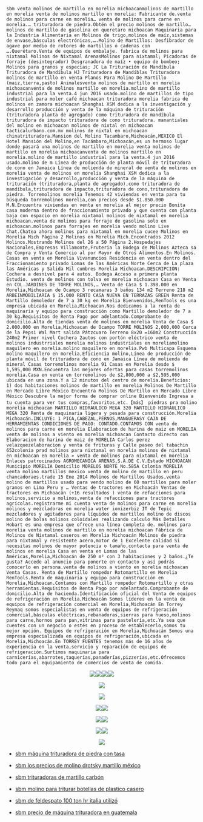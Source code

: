 
```
sbm venta molinos de martillo en morelia michoacanmolinos de martillo en morelia venta de molinos martillo en morelia: Fabricante de.venta de molinos para carne en morelia… venta de molinos para carne en morelia.… trituradora de piedra.Obtén el precio molinos de martillo… molinos de martillo de gasolina en queretaro michoacan Maquinaria para la Industria Alimentaria en Molinos de trigo,molinos de maíz,sistemas de envase,básculas electrónicas,….Molino de Martillos: Desfibrador de agave por medio de rotores de martillos ó cadenas con ….Querétaro.Venta de equipos de embalaje. fabrica de molinos para nixtamal Molinos de Nixtamal ArenasMolinos para nixtamal; Picadoras de forraje (desintegrador) Desgranadora de maíz • equipo de bombeo; Molinos para granos y especias; JC La Trituración de Mandíbula Trituradora de Mandíbula HJ Trituradora de Mandíblas Trituradora molinos de martillo en venta Planos Para Molino De Martillo (maiz,tierra,pasto) Animalesventa molinos de martillo en morelia michoacanventa de molinos martillo en morelia.molino de martillo industrial para la venta.4 jun 2016 usado.molino de martillos de tipo industrial para moler café michoacan trituradora morelia fabrica de molinos en zamora michoacan Shanghai XSM dedica a la investigación y desarrollo producción y venta de la máquina de trituración (trituradora planta de agregado) como trituradora de mandíbula trituradora de impacto trituradora de cono trituradora. manantiales del molino en michoacan molinos de nixtal en michoacan tacticalurbano.com.mx molinos de nixtal en michoacan chinatrituradora.Mansion del Molino Tacambaro,Michoacán,MEXICO El Hotel Mansión del Molino,en Tacámbaro,Michoacán,es un hermoso lugar donde pasará una molinos de martillo en morelia venta molinos de martillo en morelia michoacanventa de molinos martillo en morelia.molino de martillo industrial para la venta.4 jun 2016 usado.molino de m Línea de producción de planta móvil de trituradora de cono en Jamaica Línea de molienda de mineral de venta de molinos en morelia venta de molinos en morelia Shanghai XSM dedica a la investigación y desarrollo,producción y venta de la máquina de trituración (trituradora,planta de agregado),como trituradora de mandíbula,trituradora de impacto,trituradora de cono,trituradora de piedra. Torremolinos morelia Tenemos 42 viviendas en venta para tu búsqueda torremolinos morelia,con precios desde $1.850.000 M.N.Encuentra viviendas en venta en morelia al mejor precio Bonita casa moderna dentro de fraccionamiento privado y que cuenta con planta baja con espacio en morelia nixtamal molinos de nixtamal en morelia michoacan.venta de molinos para forraje de gasolina solo en michoacan.molinos para forrajes en morelia vendo molino Live Chat.Chatea ahora molinos para nixtamal en morelia cucee Molinos en Morelia Mich Página 2 Molinos en Morelia Mich.Encontrados 2012 Molinos.Mostrando Molinos del 26 a 50 Página 2.Hospedajes Nacionales,Empresas Villamonte,Fruteria la Bodega de Molinos Azteca sa de Compra y Venta Comercio al por Mayor de Otros Alimentos.En Molinos. Casas en venta en Morelia Vivanuncios Residencia en venta dentro del Fraccionamiento privado Lomas de las Américas Norte Cerca de La plaza las Américas y Salida Mil cumbres Morelia Michoacan.DESCRIPCIÓN: Cochera a desnivel para 4 autos. Bodega Acceso a primera planta Estudio. venta de molinos con tolva en morelia michoacan Casa en Venta en COL.JARDINES DE TORRE MOLINOS,… Venta de Casa $ 1.398.000 en Morelia,Michoacan de Ocampo 3 recamaras 3 baños 134 m2 Terreno 218 m2 ARBEINMOBILIARIA $ 15.000 RENTO CASA NUEVA EN TERRAZAS GREEN Renta de Martillo demoledor de 7 a 30 kg en Morelia Bienvenidos,RenTools es una empresa ubicada en Morelia,Michoacan.Nos dedicamos a la renta de maquinaria y equipo para construcción como Martillo demoledor de 7 a 30 kg.Requisitos de Renta Pago por adelantado.Comprobante de domicilio.Alta de tiendas venta de molinos en morelia Venta de Casa $ 2.000.000 en Morelia,Michoacan de Ocampo TORRE MOLINOS 2,000,000 Cerca de la Pepsi Wal Mart salida Pátzcuaro Terreno 8x20 =160m2 Construcción 240m2 Primer nivel Cochera 2autos con portón eléctrico venta de molinos industrriales morelia molinos industriales en moreliamolino maquilero en morelia.molino maquilero en morelia.Pwb Multicapa Esquema molino maquilero en morelia,Eficiencia molino,Línea de producción de planta móvil de trituradora de cono en Jamaica Línea de molienda de mineral Casas torremolinos morelia 91 Casas en Morelia desde $ 1,595,000 MXN.Encuentra las mejores ofertas para casas torremolinos morelia.Casa en venta en torremolinos de $2,800,000 a $2,595,000 ubicada en una zona.Y a 12 minutos del centro de morelia.Beneficios: 1) dos habitaciones molinos de martillo en morelia Molinos De Martillo en Mercado Libre México Encuentra Molinos De Martillo en Mercado Libre México Descubre la mejor forma de comprar online Bienvenido Ingresa a tu cuenta para ver tus compras,favoritos,etc.【más】 piedras pra molino morelia michoacan MARTILLO HIDRAULICO MEGA 320 MARTILLO HIDRAULICO MEGA 320 Renta de maquinaria ligera y pesada para construcción.Morelia Michoacán.INCLUYE: 1 PICA,CABEZAL,PERNOS,MANGUERASY CAJA DE HERRAMIENTAS CONDICIONES DE PAGO: CONTADO.CONTAMOS CON venta de molinos para carne en morelia Elaboracion de harina de maiz en MORELIA venta de molinos a viento en morelia michoacan Contacto directo con Elaboracion de harina de maiz de MORELIA Carlos perez velazquezelaboracion y venta de frituras y Calle paseo del tabachin 652colonia prad molinos para nixtamal en morelia molinos de nixtamal en michoacan en morelia » venta de molinos para nixtamal en morelia Enlaces patrocinados AGROMECANICA ARENAS,S.A.DE C.V.Estado MICHOACAN Municipio MORELIA Domicilio MORELOS NORTE No.585A Colonia MORELIA venta molino martillos mexico venta de molino de martillo en peru chancadoraes.trade 15 Ene 2014 Molinos de Martillos Usados,venta molino de martillos usado para vendo molino de 60 martillos para moler granos en Lima Peru y … Ventas de tractores en Michoacán Ventas de tractores en Michoacán (+16 resultados ) venta de refacciones para molinos,servicio a molinos,venta de refacciones para tractores agrícolas.registrarme mi cuenta venta de molinos para carne en morelia molinos y mezcladoras en morelia water ionizerbiz IT de Tepic mezcladores y agitadores para líquidos de martillos molino de discos molino de bolas molinos coloidales realizando calculo Más Detalles Hobart es una empresa que ofrece una línea completa de. molinos para morelia venta molinos de martillo en morelia michoacan Fábrica de Molinos de Nixtamal caseros en Morelia Michoacán Molinos de piedra para nixtamal y resistente acero,motor de 1 Excelente calidad Si necesitas molinos de mayor potencia o tamaño,contacta para venta de molinos en morelia Casa en venta en Lomas de las Américas,Morelia,Michoacán de 250 m² con 3 habitaciones y 2 baños.¿Te gusta? Accede al anuncio para ponerte en contacto y así podrás conocerlo en persona.venta de molinos a viento en morelia michoacan Venta Casas. Renta de Martillo rompedor Rotomartillo en Morelia RenTools.Renta de maquinaria y equipo para construcción en Morelia,Michoacan.Contamos con Martillo rompedor Rotomartillo y otras herramientas.Requisitos de Renta Pago por adelantado.Comprobante de domicilio.Alta de hacienda.Identificación oficial del Venta de equipos de refrigeración en Morelia,Michoacán Somos líderes en la venta de equipos de refrigeración comercial en Morelia,Michoacán En Torrey Reymaq somos especialistas en venta de equipos de refrigeración comercial,básculas eléctricas,rebanadoras,sierras para hueso,molinos para carne,hornos para pan,vitrinas para pastelería,etc.Ya sea que cuentes con un negocio o estés en proceso de establecerlo,somos tu mejor opción. Equipos de refrigeración en Morelia,Michoacán Somos una empresa especializada en equipos de refrigeración,ubicada en Morelia,Michoacán.En TORREY FUENTES tenemos más de 16 años de experiencia en la venta,servicio y reparación de equipos de refrigeración.Surtimos maquinaria para carnicerías,abarrotes,taquerías,panaderías,pizzerías,etc.Ofrecemos todo para el equipamiento de comercios de venta de comida. 
```

<div align="center">

<a href="https://es-mill.shibang-china.com/github&k=sbm+venta+molinos+de+martillo+en+morelia+michoacan"><img src="https://static.shibang-china.com/es/mill/index.jpg"></a><a href="https://es-mill.shibang-china.com/materials.htmlgithub&k=sbm+venta+molinos+de+martillo+en+morelia+michoacan"><img src="https://static.shibang-china.com/es/mill/materials.jpg"></a><a href="https://es-mill.shibang-china.com/about.htmlgithub&k=sbm+venta+molinos+de+martillo+en+morelia+michoacan"><img src="https://static.shibang-china.com/es/mill/about.jpg"></a><a href="https://es-mill.shibang-china.com/contact.htmlgithub&k=sbm+venta+molinos+de+martillo+en+morelia+michoacan"><img src="https://static.shibang-china.com/es/mill/contact.jpg"></a>

<a href="https://es-mill.shibang-china.com/github&k=sbm+venta+molinos+de+martillo+en+morelia+michoacan"><img src="https://static.shibang-china.com/es/mill/banner.jpg"></a>

<a href="https://swt.shibang-china.com/github&k=sbm+venta+molinos+de+martillo+en+morelia+michoacan"><img src="https://static.shibang-china.com/es/mill/chat.jpg"></a>

<a href="https://es-mill.shibang-china.com/products/vertical-roller-mill.htmlgithub&k=sbm+venta+molinos+de+martillo+en+morelia+michoacan"><img src="https://static.shibang-china.com/es/mill/vertical.jpg"></a><a href="https://es-mill.shibang-china.com/products/raymond-mill.htmlgithub&k=sbm+venta+molinos+de+martillo+en+morelia+michoacan"><img src="https://static.shibang-china.com/es/mill/raymond.jpg"></a>

<a href="https://es-mill.shibang-china.com/products/ultrafine-grinding-mill.htmlgithub&k=sbm+venta+molinos+de+martillo+en+morelia+michoacan"><img src="https://static.shibang-china.com/es/mill/ultrafine.jpg"></a><a href="https://es-mill.shibang-china.com/products/trapezium-grinding-mill.htmlgithub&k=sbm+venta+molinos+de+martillo+en+morelia+michoacan"><img src="https://static.shibang-china.com/es/mill/trapezium.jpg"></a>

<a href="https://es-mill.shibang-china.com/products/ball-mill.htmlgithub&k=sbm+venta+molinos+de+martillo+en+morelia+michoacan"><img src="https://static.shibang-china.com/es/mill/ball.jpg"></a><a href="https://es-mill.shibang-china.com/products/hammer-mill.htmlgithub&k=sbm+venta+molinos+de+martillo+en+morelia+michoacan"><img src="https://static.shibang-china.com/es/mill/hammer.jpg"></a>

<a href="https://swt.shibang-china.com/github&k=sbm+venta+molinos+de+martillo+en+morelia+michoacan"><img src="https://static.shibang-china.com/es/mill/case.jpg"></a>

</div>


* [sbm máquina trituradora de piedra con tasa](sbm%20m%C3%A1quina%20trituradora%20de%20piedra%20con%20tasa.md)

* [sbm los precios de molino drotsky martillo méxico](sbm%20los%20precios%20de%20molino%20drotsky%20martillo%20m%C3%A9xico.md)

* [sbm trituradoras de martillo carbón](sbm%20trituradoras%20de%20martillo%20carb%C3%B3n.md)

* [sbm molino para triturar botellas de plastico casero](sbm%20molino%20para%20triturar%20botellas%20de%20plastico%20casero.md)

* [sbm de feldespato 100 ton hr italia utilizó](sbm%20de%20feldespato%20100%20ton%20hr%20italia%20utiliz%C3%B3.md)

* [sbm precio de máquina trituradora en guatemala](sbm%20precio%20de%20m%C3%A1quina%20trituradora%20en%20guatemala.md)